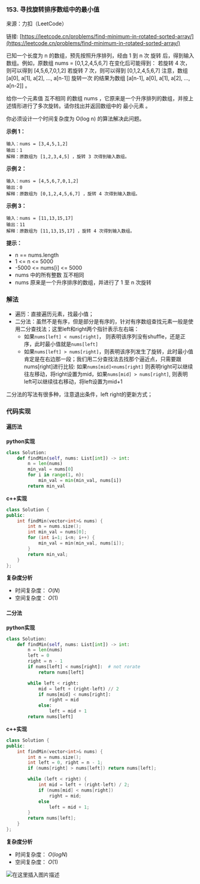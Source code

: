### 153. 寻找旋转排序数组中的最小值
来源：力扣（LeetCode）

链接: [https://leetcode.cn/problems/find-minimum-in-rotated-sorted-array/](https://leetcode.cn/problems/find-minimum-in-rotated-sorted-array/)

已知一个长度为 n 的数组，预先按照升序排列，经由 1 到 n 次 旋转 后，得到输入数组。例如，原数组 nums = [0,1,2,4,5,6,7] 在变化后可能得到：
若旋转 4 次，则可以得到 [4,5,6,7,0,1,2]
若旋转 7 次，则可以得到 [0,1,2,4,5,6,7]
注意，数组 [a[0], a[1], a[2], ..., a[n-1]] 旋转一次 的结果为数组 [a[n-1], a[0], a[1], a[2], ..., a[n-2]] 。

给你一个元素值 互不相同 的数组 nums ，它原来是一个升序排列的数组，并按上述情形进行了多次旋转。请你找出并返回数组中的 最小元素 。

你必须设计一个时间复杂度为 O(log n) 的算法解决此问题。


**示例 1：**
```
输入：nums = [3,4,5,1,2]
输出：1
解释：原数组为 [1,2,3,4,5] ，旋转 3 次得到输入数组。
```

**示例 2：**
```
输入：nums = [4,5,6,7,0,1,2]
输出：0
解释：原数组为 [0,1,2,4,5,6,7] ，旋转 4 次得到输入数组。
```

**示例 3：**
```
输入：nums = [11,13,15,17]
输出：11
解释：原数组为 [11,13,15,17] ，旋转 4 次得到输入数组。
```

**提示：**
* n == nums.length
* 1 <= n <= 5000
* -5000 <= nums[i] <= 5000
* nums 中的所有整数 互不相同
* nums 原来是一个升序排序的数组，并进行了 1 至 n 次旋转



### 解法
* 遍历：直接遍历元素，找最小值；
* 二分法：虽然不是有序，但是部分是有序的，针对有序数组查找元素一般是使用二分查找法；这里left和right两个指针表示左右端：
	* 如果`nums[left] < nums[right]`， 则表明该序列没有shuffle，还是正序，此时最小值就是`nums[left]`
	* 如果`nums[left] > nums[right]`，则表明该序列发生了旋转，此时最小值肯定是在右边那一段；我们用二分查找法去找那个逼近点，只需要跟nums[right]进行比较: 如果`nums[mid]<nums[right]` 则表明right可以继续往左移动，将right设置为mid，如果`nums[mid] > nums[right]`, 则表明left可以继续往右移动，将left设置为mid+1

二分法的写法有很多种，注意退出条件，left right的更新方式；

### 代码实现
#### 遍历法
**python实现**
```python
class Solution:
    def findMin(self, nums: List[int]) -> int:
        n = len(nums)
        min_val = nums[0]
        for i in range(1, n):
            min_val = min(min_val, nums[i])
        return min_val
```


**c++实现**
```cpp
class Solution {
public:
    int findMin(vector<int>& nums) {
        int n = nums.size();
        int min_val = nums[0];
        for (int i=1; i<n; i++) {
            min_val = min(min_val, nums[i]);
        }
        return min_val;
    }
};
```

**复杂度分析**
* 时间复杂度： $O(N)$
* 空间复杂度： $O(1)$


#### 二分法
**python实现**
```python
class Solution:
    def findMin(self, nums: List[int]) -> int:
        n = len(nums)
        left = 0
        right = n - 1
        if nums[left] < nums[right]:  # not rorate
            return nums[left]

        while left < right:
            mid = left + (right-left) // 2
            if nums[mid] < nums[right]:
                right = mid
            else:
                left = mid + 1
        return nums[left]
```

**c++实现**
```cpp
class Solution {
public:
    int findMin(vector<int>& nums) {
        int n = nums.size();
        int left = 0, right = n - 1;
        if (nums[right] > nums[left]) return nums[left];

        while (left < right) {
            int mid = left + (right-left) / 2;
            if (nums[mid] < nums[right])
                right = mid;
            else
                left = mid + 1;
        }
        return nums[left];
    }
};
```



**复杂度分析**
* 时间复杂度： $O(logN)$
* 空间复杂度： $O(1)$

![在这里插入图片描述](https://img-blog.csdnimg.cn/b5ca7a33998542f0a5f55d07ac395d61.png)
